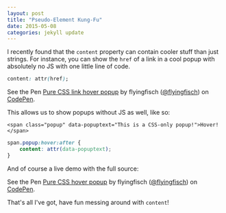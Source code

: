 ```yaml
---
layout: post
title: "Pseudo-Element Kung-Fu"
date: 2015-05-08
categories: jekyll update
---
```


I recently found that the `content` property can contain cooler stuff than just
strings. For instance, you can show the `href` of a link in a cool popup with
absolutely no JS with one little line of code.

~~~css
content: attr(href);
~~~

<p data-height="378" data-theme-id="6851" data-slug-hash="YXypBV" data-default-tab="result" data-user="flyingfisch" class='codepen'>See the Pen <a href='http://codepen.io/flyingfisch/pen/YXypBV/'>Pure CSS link hover popup</a> by flyingfisch (<a href='http://codepen.io/flyingfisch'>@flyingfisch</a>) on <a href='http://codepen.io'>CodePen</a>.</p>
<script async src="//assets.codepen.io/assets/embed/ei.js"></script>

This allows us to show popups without JS as well, like so:

~~~markup
<span class="popup" data-popuptext="This is a CSS-only popup!">Hover!</span>
~~~

~~~css
span.popup:hover:after {
    content: attr(data-popuptext);
}
~~~

And of course a live demo with the full source:

<p data-height="268" data-theme-id="6851" data-slug-hash="oXbBXz" data-default-tab="result" data-user="flyingfisch" class='codepen'>See the Pen <a href='http://codepen.io/flyingfisch/pen/oXbBXz/'>Pure CSS hover popup</a> by flyingfisch (<a href='http://codepen.io/flyingfisch'>@flyingfisch</a>) on <a href='http://codepen.io'>CodePen</a>.</p>
<script async src="//assets.codepen.io/assets/embed/ei.js"></script>

That's all I've got, have fun messing around with `content`!

